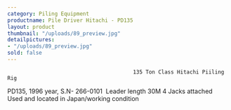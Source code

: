 ```yaml
---
category: Piling Equipment
productname: Pile Driver Hitachi - PD135
layout: product
thumbnail: "/uploads/89_preview.jpg"
detailpictures:
- "/uploads/89_preview.jpg"
sold: false
---
```


                                            135 Ton Class Hitachi Piiling Rig

PD135, 1996 year,
S.N- 266-0101&nbsp;
Leader length 30M
4 Jacks attached
Used and located in Japan/working condition



